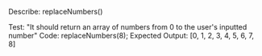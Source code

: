 Describe: replaceNumbers()

Test: "It should return an array of numbers from 0 to the user's inputted number"
Code: replaceNumbers(8);
Expected Output: [0, 1, 2, 3, 4, 5, 6, 7, 8]
